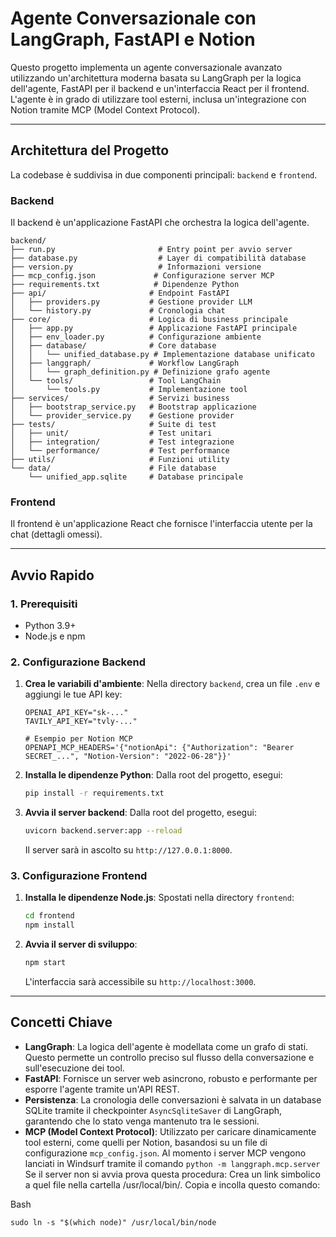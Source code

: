 # Agente Conversazionale con LangGraph, FastAPI e Notion

Questo progetto implementa un agente conversazionale avanzato utilizzando un'architettura moderna basata su LangGraph per la logica dell'agente, FastAPI per il backend e un'interfaccia React per il frontend. L'agente è in grado di utilizzare tool esterni, inclusa un'integrazione con Notion tramite MCP (Model Context Protocol).

---

## Architettura del Progetto

La codebase è suddivisa in due componenti principali: `backend` e `frontend`.

### Backend

Il backend è un'applicazione FastAPI che orchestra la logica dell'agente.

```
backend/
├── run.py                       # Entry point per avvio server
├── database.py                  # Layer di compatibilità database
├── version.py                   # Informazioni versione
├── mcp_config.json             # Configurazione server MCP
├── requirements.txt            # Dipendenze Python
├── api/                       # Endpoint FastAPI
│   ├── providers.py           # Gestione provider LLM
│   └── history.py             # Cronologia chat
├── core/                      # Logica di business principale
│   ├── app.py                 # Applicazione FastAPI principale
│   ├── env_loader.py          # Configurazione ambiente
│   ├── database/              # Core database
│   │   └── unified_database.py # Implementazione database unificato
│   ├── langgraph/             # Workflow LangGraph
│   │   └── graph_definition.py # Definizione grafo agente
│   └── tools/                 # Tool LangChain
│       └── tools.py           # Implementazione tool
├── services/                  # Servizi business
│   ├── bootstrap_service.py   # Bootstrap applicazione
│   └── provider_service.py    # Gestione provider
├── tests/                     # Suite di test
│   ├── unit/                  # Test unitari
│   ├── integration/           # Test integrazione
│   └── performance/           # Test performance
├── utils/                     # Funzioni utility
└── data/                      # File database
    └── unified_app.sqlite     # Database principale
```

### Frontend

Il frontend è un'applicazione React che fornisce l'interfaccia utente per la chat (dettagli omessi).

---

## Avvio Rapido

### 1. Prerequisiti

- Python 3.9+
- Node.js e npm

### 2. Configurazione Backend

1.  **Crea le variabili d'ambiente**: Nella directory `backend`, crea un file `.env` e aggiungi le tue API key:
    ```
    OPENAI_API_KEY="sk-..."
    TAVILY_API_KEY="tvly-..."
    
    # Esempio per Notion MCP
    OPENAPI_MCP_HEADERS='{"notionApi": {"Authorization": "Bearer SECRET_...", "Notion-Version": "2022-06-28"}}'
    ```

2.  **Installa le dipendenze Python**: Dalla root del progetto, esegui:
    ```bash
    pip install -r requirements.txt
    ```

3.  **Avvia il server backend**: Dalla root del progetto, esegui:
    ```bash
    uvicorn backend.server:app --reload
    ```
    Il server sarà in ascolto su `http://127.0.0.1:8000`.

### 3. Configurazione Frontend

1.  **Installa le dipendenze Node.js**: Spostati nella directory `frontend`:
    ```bash
    cd frontend
    npm install
    ```

2.  **Avvia il server di sviluppo**: 
    ```bash
    npm start
    ```
    L'interfaccia sarà accessibile su `http://localhost:3000`.

---

## Concetti Chiave

- **LangGraph**: La logica dell'agente è modellata come un grafo di stati. Questo permette un controllo preciso sul flusso della conversazione e sull'esecuzione dei tool.
- **FastAPI**: Fornisce un server web asincrono, robusto e performante per esporre l'agente tramite un'API REST.
- **Persistenza**: La cronologia delle conversazioni è salvata in un database SQLite tramite il checkpointer `AsyncSqliteSaver` di LangGraph, garantendo che lo stato venga mantenuto tra le sessioni.
- **MCP (Model Context Protocol)**: Utilizzato per caricare dinamicamente tool esterni, come quelli per Notion, basandosi su un file di configurazione `mcp_config.json`. Al momento i server MCP vengono lanciati in Windsurf tramite il comando `python -m langgraph.mcp.server`
Se il server non si avvia prova questa procedura:
Crea un link simbolico a quel file nella cartella /usr/local/bin/. Copia e incolla questo comando:

Bash

    sudo ln -s "$(which node)" /usr/local/bin/node

